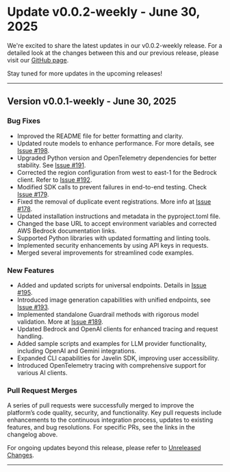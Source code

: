 # Update v0.0.2-weekly - June 30, 2025

We're excited to share the latest updates in our v0.0.2-weekly release. For a detailed look at the changes between this and our previous release, please visit our [GitHub page](https://github.com/getjavelin/compare/v0.0.1-weekly...v0.0.2-weekly).

Stay tuned for more updates in the upcoming releases!

---

## Version v0.0.1-weekly - June 30, 2025

### Bug Fixes
- Improved the README file for better formatting and clarity.
- Updated route models to enhance performance. For more details, see [Issue #198](https://github.com/getjavelin/issues/198).
- Upgraded Python version and OpenTelemetry dependencies for better stability. See [Issue #191](https://github.com/getjavelin/issues/191).
- Corrected the region configuration from west to east-1 for the Bedrock client. Refer to [Issue #192](https://github.com/getjavelin/issues/192).
- Modified SDK calls to prevent failures in end-to-end testing. Check [Issue #179](https://github.com/getjavelin/issues/179).
- Fixed the removal of duplicate event registrations. More info at [Issue #178](https://github.com/getjavelin/issues/178).
- Updated installation instructions and metadata in the pyproject.toml file.
- Changed the base URL to accept environment variables and corrected AWS Bedrock documentation links.
- Supported Python libraries with updated formatting and linting tools.
- Implemented security enhancements by using API keys in requests.
- Merged several improvements for streamlined code examples.

### New Features
- Added and updated scripts for universal endpoints. Details in [Issue #195](https://github.com/getjavelin/issues/195).
- Introduced image generation capabilities with unified endpoints, see [Issue #193](https://github.com/getjavelin/issues/193).
- Implemented standalone Guardrail methods with rigorous model validation. More at [Issue #189](https://github.com/getjavelin/issues/189).
- Updated Bedrock and OpenAI clients for enhanced tracing and request handling.
- Added sample scripts and examples for LLM provider functionality, including OpenAI and Gemini integrations.
- Expanded CLI capabilities for Javelin SDK, improving user accessibility.
- Introduced OpenTelemetry tracing with comprehensive support for various AI clients.

### Pull Request Merges
A series of pull requests were successfully merged to improve the platform’s code quality, security, and functionality. Key pull requests include enhancements to the continuous integration process, updates to existing features, and bug resolutions. For specific PRs, see the links in the changelog above.

For ongoing updates beyond this release, please refer to [Unreleased Changes](https://github.com/getjavelin/compare/v0.0.1-weekly...HEAD).

---

